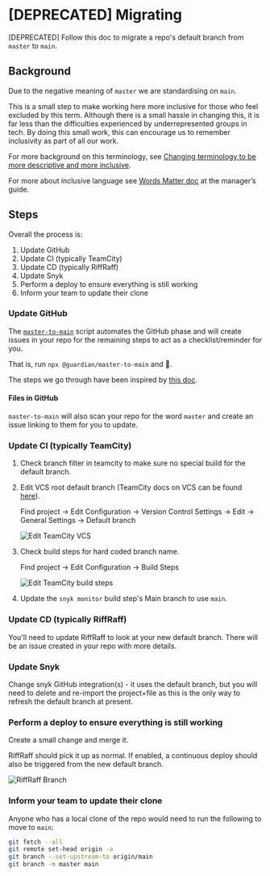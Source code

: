 # [DEPRECATED] Migrating

[DEPRECATED] Follow this doc to migrate a repo's default branch from `master` to `main`.

## Background
Due to the negative meaning of `master` we are standardising on `main`.

This is a small step to make working here more inclusive for those who feel excluded by this term.
Although there is a small hassle in changing this, it is far less than the difficulties experienced by underrepresented groups in tech.
By doing this small work, this can encourage us to remember inclusivity as part of all our work.

For more background on this terminology, see [Changing terminology to be more descriptive and more inclusive](https://docs.google.com/document/d/17Hho66YJg8Xe8uS2OC75b0siETAx93JZORM4sVOS7Gk/edit).

For more about inclusive language see [Words Matter doc](https://github.com/guardian/managers-guide/blob/main/docs/guidelines/inclusive-communication.md) at the manager’s guide.

## Steps
Overall the process is:
1. Update GitHub
1. Update CI (typically TeamCity)
1. Update CD (typically RiffRaff)
1. Update Snyk
1. Perform a deploy to ensure everything is still working
1. Inform your team to update their clone

### Update GitHub
The [`master-to-main`](./README.md) script automates the GitHub phase and will create issues in your repo for the remaining steps to act as a checklist/reminder for you.

That is, run `npx @guardian/master-to-main` and :tada:.

The steps we go through have been inspired by [this doc](https://dev.to/rhymu8354/git-renaming-the-master-branch-137b).

#### Files in GitHub
`master-to-main` will also scan your repo for the word `master` and create an issue linking to them for you to update.

### Update CI (typically TeamCity)
1. Check branch filter in teamcity to make sure no special build for the default branch.
1. Edit VCS root default branch (TeamCity docs on VCS can be found [here](https://www.jetbrains.com/help/teamcity/configuring-vcs-settings.html)).
  
    Find project -> Edit Configuration -> Version Control Settings -> Edit -> General Settings -> Default branch

    ![Edit TeamCity VCS](./img/edit-vcs.gif)

1. Check build steps for hard coded branch name.
  
    Find project -> Edit Configuration -> Build Steps

    ![Edit TeamCity build steps](./img/edit-build-steps.gif)

1. Update the `snyk monitor` build step's Main branch to use `main`.

### Update CD (typically RiffRaff)
You'll need to update RiffRaff to look at your new default branch. There will be an issue created in your repo with more details.

### Update Snyk
Change snyk GitHub integration(s) - it uses the default branch, but you will need to delete and re-import the project+file as this is the only way to refresh the default branch at present.

### Perform a deploy to ensure everything is still working
Create a small change and merge it.

RiffRaff should pick it up as normal. If enabled, a continuous deploy should also be triggered from the new default branch.

![RiffRaff Branch](./img/riffraff-branch.jpg)

### Inform your team to update their clone
Anyone who has a local clone of the repo would need to run the following to move to `main`:

```sh
git fetch --all
git remote set-head origin -a
git branch --set-upstream-to origin/main
git branch -m master main
```
